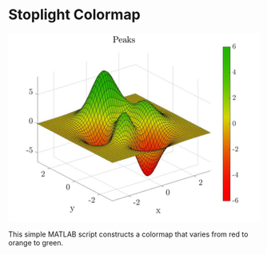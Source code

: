 # Stoplight Colormap

![stoplight example](example.jpg)

This simple MATLAB script constructs a colormap that varies from red to orange to green.